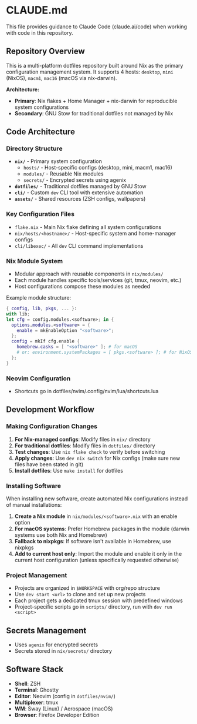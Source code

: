 # CLAUDE.md

This file provides guidance to Claude Code (claude.ai/code) when working with code in this repository.

## Repository Overview

This is a multi-platform dotfiles repository built around Nix as the primary configuration management system.
It supports 4 hosts: `desktop`, `mini` (NixOS), `macm1`, `mac16` (macOS via nix-darwin).

**Architecture:**
- **Primary**: Nix flakes + Home Manager + nix-darwin for reproducible system configurations
- **Secondary**: GNU Stow for traditional dotfiles not managed by Nix

## Code Architecture

### Directory Structure

- **`nix/`** - Primary system configuration
  - `hosts/` - Host-specific configs (desktop, mini, macm1, mac16)
  - `modules/` - Reusable Nix modules
  - `secrets/` - Encrypted secrets using agenix
- **`dotfiles/`** - Traditional dotfiles managed by GNU Stow
- **`cli/`** - Custom `dev` CLI tool with extensive automation
- **`assets/`** - Shared resources (ZSH configs, wallpapers)

### Key Configuration Files

- `flake.nix` - Main Nix flake defining all system configurations
- `nix/hosts/<hostname>/` - Host-specific system and home-manager configs
- `cli/libexec/` - All `dev` CLI command implementations

### Nix Module System

- Modular approach with reusable components in `nix/modules/`
- Each module handles specific tools/services (git, tmux, neovim, etc.)
- Host configurations compose these modules as needed

Example module structure:
```nix
{ config, lib, pkgs, ... }:
with lib;
let cfg = config.modules.<software>; in {
  options.modules.<software> = {
    enable = mkEnableOption "<software>";
  };
  config = mkIf cfg.enable {
    homebrew.casks = [ "<software>" ]; # for macOS
    # or: environment.systemPackages = [ pkgs.<software> ]; # for NixOS
  };
}
```

### Neovim Configuration

- Shortcuts go in dotfiles/nvim/.config/nvim/lua/shortcuts.lua

## Development Workflow

### Making Configuration Changes

1. **For Nix-managed configs**: Modify files in `nix/` directory
2. **For traditional dotfiles**: Modify files in `dotfiles/` directory
3. **Test changes**: Use `nix flake check` to verify before switching
4. **Apply changes**: Use `dev nix switch` for Nix configs (make sure new files have been stated in git)
5. **Install dotfiles**: Use `make install` for dotfiles

### Installing Software

When installing new software, create automated Nix configurations instead of manual installations:

1. **Create a Nix module** in `nix/modules/<software>.nix` with an enable option
2. **For macOS systems**: Prefer Homebrew packages in the module (darwin systems use both Nix and Homebrew)
3. **Fallback to nixpkgs**: If software isn't available in Homebrew, use nixpkgs
4. **Add to current host only**: Import the module and enable it only in the current host configuration (unless specifically requested otherwise)

### Project Management

- Projects are organized in `$WORKSPACE` with org/repo structure
- Use `dev start <url>` to clone and set up new projects
- Each project gets a dedicated tmux session with predefined windows
- Project-specific scripts go in `scripts/` directory, run with `dev run <script>`

## Secrets Management

- Uses `agenix` for encrypted secrets
- Secrets stored in `nix/secrets/` directory

## Software Stack

- **Shell**: ZSH
- **Terminal**: Ghostty
- **Editor**: Neovim (config in `dotfiles/nvim/`)
- **Multiplexer**: tmux
- **WM**: Sway (Linux) / Aerospace (macOS)
- **Browser**: Firefox Developer Edition
